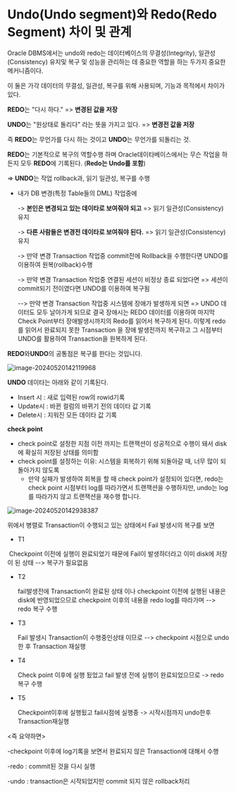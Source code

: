 # Undo(Undo segment)와 Redo(Redo Segment) 차이 및 관계



Oracle DBMS에서는 undo와 redo는 데이터베이스의 무결성(Integrity), 일관성(Consistency)  유지및 복구 및 성능을 관리하는 데 중요한 역할을 하는 두가지 중요한 메커니즘이다.

이 둘은 가각 데이터의 무결성, 일관성, 복구를 위해 사용되며, 기능과 목적에서 차이가 있다.

**REDO**는 "다시 하다." =>  **변경된 값을 저장**

**UNDO**는  "원상태로 돌리다" 라는 뜻을 가지고 있다. => **변경전 값을 저장**

즉 **REDO**는 무언가를 다시 하는 것이고 **UNDO**는 무언가를 되돌리는 것.



**REDO**는 기본적으로 복구의 역할수행 하며 Oracle데이타베이스에서는 무슨 작업을 하든지 모두 **REDO**에 기록된다. (**Redo는 Undo를 포함**)

=> **UNDO**는 작업 rollback과, 읽기 일관성, 복구를 수행

- 내가 DB 변경(특정 Table들의 DML) 작업중에  

   -> **본인은 변경되고 있는 데이타로 보여줘야 되고** =>  읽기 일관성(Consistency) 유지

   -> **다른 사람들은 변경전 데이타로 보여줘야 된다.** => 읽기 일관성(Consistency) 유지

  -> 만약 변경 Transaction 작업중 commit전에 Rollback을 수행한다면 UNDO를 이용하여 원복(rollback)수행

  -> 만약 변경 Transaction 작업중 연결된 세션이 비정상 종료 되었다면 => 세션이 commit되기 전이였다면 UNDO를 이용하여 복구됨

  --> 만약 변경 Transaction 작업중 시스템에 장애가 발생하게 되면 => UNDO 데이터도 모두 날아가게 되므로 결국 장애시는 REDO 데이터를 이용하여 마지막 Check Point부터 장애발생시까지의 Redo를 읽어서 복구하게 된다. 이렇게 redo를 읽어서 완료되지 못한 Transaction 을 장애 발생전까지 복구하고 그 시점부터 UNDO를 활용하여 Transaction을 원복하게 된다.

  

**REDO**와**UNDO**의 공통점은 복구를 한다는 것입니다.

![image-20240520142119968](C:\Users\황혜림(Wi-Fi)\AppData\Roaming\Typora\typora-user-images\image-20240520142119968.png)



**UNDO** 데이타는 아래와 같이 기록된다.

- Insert 시 : 새로 입력된 row의 rowid기록
- Update시 : 바뀐 컬럼의 바뀌기 전의 데이타 값 기록
- Delete시 : 지워진 모든 데이타 값 기록



**check point**

- check point로 설정한 지점 이전 까지는 트랜잭션이 성공적으로 수행이 돼서 disk에 확실히 저장된 상태를 의미함
- check point를 설정하는 이유: 시스템을 회복하기 위해 되돌아갈 때, 너무 많이 되돌아가지 않도록
  - 만약 실패가 발생하여 회복을 할 때 check point가 설정되어 있다면, redo는 check point 시점부터 log를 따라가면서 트랜잭션을 수행하지만, undo는 log를 따라가지 않고 트랜잭션을 재수행 합니다.





![image-20240520142938387](C:\Users\황혜림(Wi-Fi)\AppData\Roaming\Typora\typora-user-images\image-20240520142938387.png)

위에서 병렬로 Transaction이 수행되고 있는 상태에서 Fail 발생시의 복구를 보면

- T1 

​     Checkpoint 이전에 실행이 완료되었기 때문에 Fail이 발생하더라고 이미 disk에 저장이 된 상태 --> 복구가 필요없음

- T2

  fail발생전에 Transaction이 완료된 상태 이나 checkpoint 이전에 실행된 내용은 disk에 반영되었으므로 checkpoint 이후의 내용을 redo log를 따라가며  --> redo 복구 수행 

- T3

  Fail 발생시 Transaction이 수행중인상태 이므로 --> checkpoint 시점으로 undo 한 후 Transaction 재실행

- T4 

  Check point 이후에 실행 됬었고 fail 발생 전에 실행이 완료되었으므로 -> redo복구 수행

- T5

  Checkpoint이후에 실행됬고 fail시점에 실행중 -> 시작시점까지 undo한후 Transaction재실행



<즉 요약하면>

-checkpoint 이후에 log기록을 보면서 완료되지 않은 Transaction에 대해서 수행

-redo : commit된 것을 다시 실행

-undo : transaction은 시작되었지만 commit 되지 않은 rollback처리